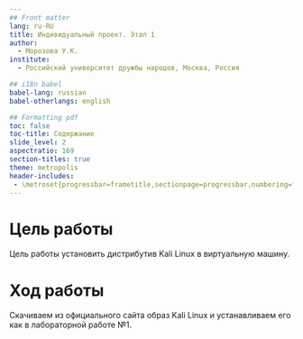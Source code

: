 ```yaml
---
## Front matter
lang: ru-RU
title: Индивидуальный проект. Этап 1
author:
  - Морозова У.К.
institute:
  - Российский университет дружбы народов, Москва, Россия

## i18n babel
babel-lang: russian
babel-otherlangs: english

## Formatting pdf
toc: false
toc-title: Содержание
slide_level: 2
aspectratio: 169
section-titles: true
theme: metropolis
header-includes:
 - \metroset{progressbar=frametitle,sectionpage=progressbar,numbering=fraction}
---
```


# Цель работы

Цель работы установить дистрибутив Kali Linux в виртуальную машину.

# Ход работы

Скачиваем из официального сайта образ Kali Linux и устанавливаем его как в лабораторной работе №1.